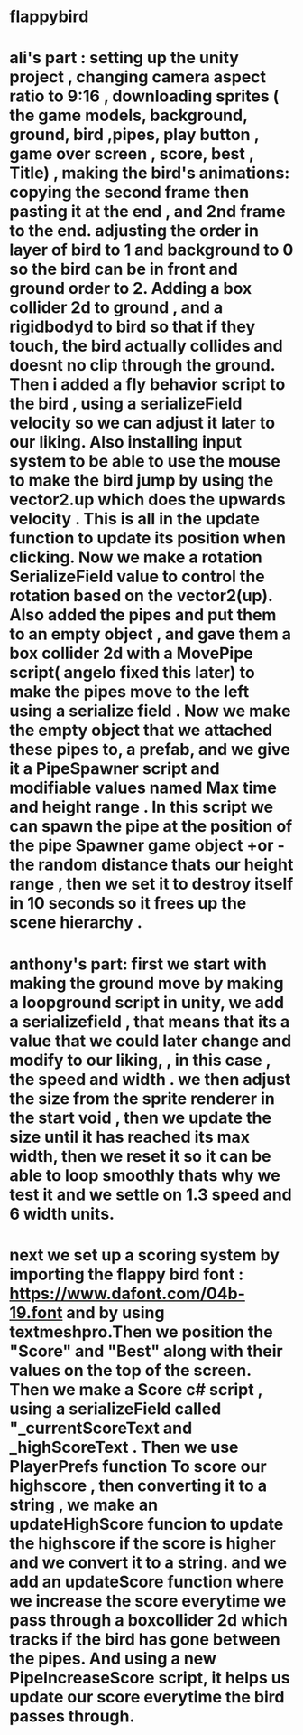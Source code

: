 # flappybird
 
# ali's part : setting up the unity project , changing camera aspect ratio to 9:16 , downloading sprites ( the game models, background, ground, bird ,pipes, play button , game over screen , score, best , Title) , making the bird's animations: copying the second frame then pasting it at the end , and 2nd frame to the end. adjusting the order in layer of bird to 1 and background to 0 so the bird can be in front and ground order to 2. Adding a box collider 2d to ground , and a rigidbodyd to bird so that if they touch, the bird actually collides and doesnt no clip through the ground. Then i added a fly behavior script to the bird , using a serializeField velocity so we can adjust it later to our liking. Also installing input system to be able to use the mouse  to make the bird jump by using the vector2.up which does the upwards velocity . This is all in the update function to update its position when clicking. Now we make a rotation SerializeField value to control the rotation based on the vector2(up). Also added the pipes and put them to an empty object , and gave them a box collider 2d  with a MovePipe script( angelo fixed this later) to make the pipes move to the left using a serialize field . Now we make the empty object that we attached these pipes to, a prefab, and we give it a PipeSpawner script   and modifiable values named Max time  and height range . In this script we can spawn the pipe at the position of the pipe Spawner game object +or - the random distance thats our height range , then we set it to destroy itself in 10 seconds so it frees up the scene hierarchy . 







# anthony's part: first we start with making the ground move by making a loopground script in unity, we add a serializefield , that means that its a value that we could later change and modify to our liking, , in this case , the speed and width . we then adjust the size from the sprite renderer in the start void , then we update the size until it has reached its max width, then we reset it so it can be able to loop smoothly thats why we test it and we settle on 1.3 speed and 6 width units. 
# next we set up a scoring system by importing the flappy bird font : https://www.dafont.com/04b-19.font and by using textmeshpro.Then we position the "Score" and "Best" along with their values on the top of the screen. Then we make a Score c# script , using a serializeField called "_currentScoreText and _highScoreText . Then we use PlayerPrefs function  To score our highscore , then converting it to a string , we make an updateHighScore funcion to update the highscore if the score is higher  and we convert it to a string. and we add an updateScore function where we increase the score everytime we pass through a boxcollider 2d which tracks if the bird has gone between the pipes. And using a new PipeIncreaseScore script, it helps us update our score everytime the bird passes through.